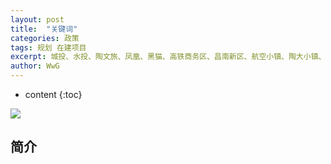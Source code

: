 ```yaml
---
layout: post
title:  "关键词"
categories: 政策
tags: 规划 在建项目 
excerpt: 城投、水投、陶文旅、凤凰、黑猫、高铁商务区、昌南新区、航空小镇、陶大小镇、昌江百里风光带、浮梁县
author: WwG
---
```


* content
{:toc}

![](https://img.alicdn.com/imgextra/i1/1828226079/O1CN01ICUlI11umEGYebc8a_!!1828226079.jpg)

## 简介
